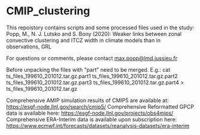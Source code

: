 # CMIP_clustering

This repoistory contains scripts and some processed files used in the study:
Popp, M., N. J. Lutsko and S. Bony (2020): Weaker links between zonal convective clustering and ITCZ width in climate models than in observations, GRL

For questions or comments, please contact max.popp@lmd.jussieu.fr

Before unpacking the files with "part" need to be merged. E.g.:
cat ts_files_199610_201012.tar.gz.part1 ts_files_199610_201012.tar.gz.part2 ts_files_199610_201012.tar.gz.part3 ts_files_199610_201012.tar.gz.part4 > ts_files_199610_201012.tar.gz

Comprehensive AMIP simulation results of CMIP5 are available at: https://esgf-node.llnl.gov/search/cmip5/
Comprehensive Reformatted GPCP data is available here: https://esgf-node.llnl.gov/projects/obs4mips/
Comprehensive ERA-Interim data is available upon subscription here: https://www.ecmwf.int/forecasts/datasets/reanalysis-datasets/era-interim



